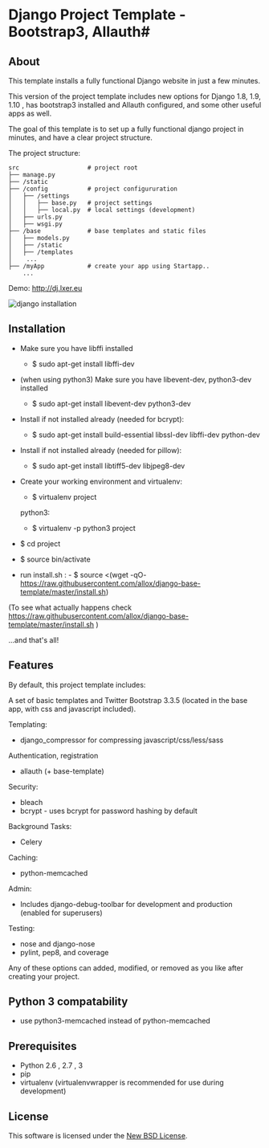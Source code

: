 
# Django  Project Template - Bootstrap3, Allauth#

## About ##


This template installs a fully functional Django website in just a few minutes.


This version of the project template includes new options for Django 1.8, 1.9, 1.10 , has bootstrap3 installed and Allauth configured, and some other useful apps as well.

The goal of this template is to set up a fully functional django project in minutes, and have a clear project structure.

The project structure:
```
src                   # project root  
├── manage.py
├── /static
├── /config           # project configururation 
│   ├── /settings   
│   │   ├── base.py   # project settings   
│   │   ├── local.py  # local settings (development)
│   ├── urls.py        
│   ├── wsgi.py
├── /base             # base templates and static files  
│   ├── models.py
│   ├── /static
│   ├── /templates
│    ...
├── /myApp            # create your app using Startapp..    
    ... 
```

Demo: http://dj.lxer.eu

![django installation](http://pasteio.com/m236f398c142f691815602b8f1c616bbf)
## Installation ##


- Make sure you have libffi installed 
   - $ sudo apt-get install libffi-dev
- (when using python3) Make sure you have libevent-dev, python3-dev  installed 
   - $ sudo apt-get install libevent-dev python3-dev
- Install if not installed already (needed for bcrypt):
   - $ sudo apt-get install build-essential libssl-dev libffi-dev python-dev 
- Install if not installed already (needed for pillow):
   - $ sudo apt-get install libtiff5-dev libjpeg8-dev
   
- Create your working environment and virtualenv:
   - $ virtualenv project

   python3:
   - $ virtualenv -p python3 project
    
- $ cd project
- $ source bin/activate

- run install.sh :
      - $ source <(wget -qO- https://raw.githubusercontent.com/allox/django-base-template/master/install.sh)
  
(To see what actually happens check https://raw.githubusercontent.com/allox/django-base-template/master/install.sh )

...and that's all!



## Features ##

By default, this project template includes:

A set of basic templates and Twitter Bootstrap 3.3.5 (located in the
base app, with css and javascript included).

Templating:

- django_compressor for compressing javascript/css/less/sass

Authentication, registration
- allauth (+ base-template) 

Security:

- bleach
- bcrypt - uses bcrypt for password hashing by default

Background Tasks:

- Celery

Caching:

- python-memcached

Admin:

- Includes django-debug-toolbar for development and production (enabled for superusers)

Testing:

- nose and django-nose
- pylint, pep8, and coverage

Any of these options can added, modified, or removed as you like after creating your project.

## Python 3 compatability ##


* use python3-memcached instead of python-memcached



## Prerequisites ##

- Python 2.6 , 2.7 , 3 
- pip
- virtualenv (virtualenvwrapper is recommended for use during development)



License
-------
This software is licensed under the [New BSD License][BSD]. 

[BSD]: http://opensource.org/licenses/BSD-3-Clause
